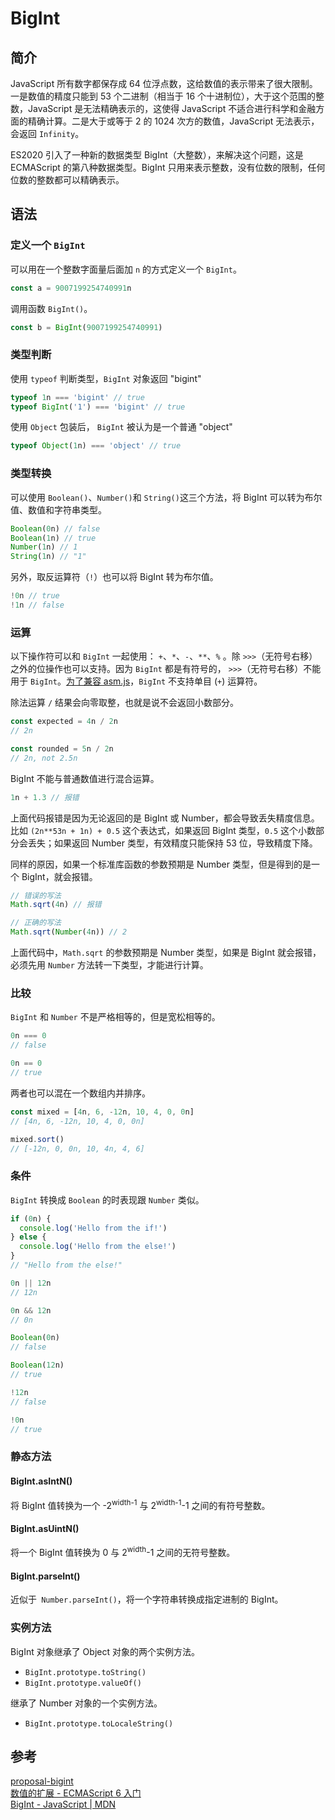 # BigInt

## 简介

JavaScript 所有数字都保存成 64 位浮点数，这给数值的表示带来了很大限制。一是数值的精度只能到 53 个二进制（相当于 16 个十进制位），大于这个范围的整数，JavaScript 是无法精确表示的，这使得 JavaScript 不适合进行科学和金融方面的精确计算。二是大于或等于 2 的 1024 次方的数值，JavaScript 无法表示，会返回 `Infinity`。

ES2020 引入了一种新的数据类型 BigInt（大整数），来解决这个问题，这是 ECMAScript 的第八种数据类型。BigInt 只用来表示整数，没有位数的限制，任何位数的整数都可以精确表示。

## 语法

### 定义一个 `BigInt`

可以用在一个整数字面量后面加 `n` 的方式定义一个 `BigInt`。

```javascript
const a = 9007199254740991n
```

调用函数 `BigInt()`。

```javascript
const b = BigInt(9007199254740991)
```

### 类型判断

使用 `typeof` 判断类型，`BigInt` 对象返回 "bigint"

```javascript
typeof 1n === 'bigint' // true
typeof BigInt('1') === 'bigint' // true
```

使用 `Object` 包装后， `BigInt` 被认为是一个普通 "object"

```javascript
typeof Object(1n) === 'object' // true
```

### 类型转换

可以使用 `Boolean()`、`Number()`和 `String()`这三个方法，将 BigInt 可以转为布尔值、数值和字符串类型。

```javascript
Boolean(0n) // false
Boolean(1n) // true
Number(1n) // 1
String(1n) // "1"
```

另外，取反运算符（`!`）也可以将 BigInt 转为布尔值。

```javascript
!0n // true
!1n // false
```

### 运算

以下操作符可以和 `BigInt` 一起使用： `+`、`*`、`-`、`**`、`%` 。除 `>>>`（无符号右移）之外的位操作也可以支持。因为 `BigInt` 都是有符号的， `>>>`（无符号右移）不能用于 `BigInt`。[为了兼容 asm.js](https://github.com/tc39/proposal-bigint/blob/master/ADVANCED.md#dont-break-asmjs)，`BigInt` 不支持单目 (`+`) 运算符。

除法运算 `/` 结果会向零取整，也就是说不会返回小数部分。

```javascript
const expected = 4n / 2n
// 2n

const rounded = 5n / 2n
// 2n, not 2.5n
```

BigInt 不能与普通数值进行混合运算。

```javascript
1n + 1.3 // 报错
```

上面代码报错是因为无论返回的是 BigInt 或 Number，都会导致丢失精度信息。比如 `(2n**53n + 1n) + 0.5` 这个表达式，如果返回 BigInt 类型，`0.5` 这个小数部分会丢失；如果返回 Number 类型，有效精度只能保持 53 位，导致精度下降。

同样的原因，如果一个标准库函数的参数预期是 Number 类型，但是得到的是一个 BigInt，就会报错。

```javascript
// 错误的写法
Math.sqrt(4n) // 报错

// 正确的写法
Math.sqrt(Number(4n)) // 2
```

上面代码中，`Math.sqrt` 的参数预期是 Number 类型，如果是 BigInt 就会报错，必须先用 `Number` 方法转一下类型，才能进行计算。

### 比较

`BigInt` 和 `Number` 不是严格相等的，但是宽松相等的。

```javascript
0n === 0
// false

0n == 0
// true
```

两者也可以混在一个数组内并排序。

```javascript
const mixed = [4n, 6, -12n, 10, 4, 0, 0n]
// [4n, 6, -12n, 10, 4, 0, 0n]

mixed.sort()
// [-12n, 0, 0n, 10, 4n, 4, 6]
```

### 条件

`BigInt` 转换成 `Boolean` 的时表现跟 `Number` 类似。

```javascript
if (0n) {
  console.log('Hello from the if!')
} else {
  console.log('Hello from the else!')
}
// "Hello from the else!"

0n || 12n
// 12n

0n && 12n
// 0n

Boolean(0n)
// false

Boolean(12n)
// true

!12n
// false

!0n
// true
```

### 静态方法

#### BigInt.asIntN()

将 BigInt 值转换为一个 -2<sup>width-1</sup> 与 2<sup>width-1</sup>-1 之间的有符号整数。

#### BigInt.asUintN()

将一个 BigInt 值转换为 0 与 2<sup>width</sup>-1 之间的无符号整数。

#### BigInt.parseInt()

近似于` Number.parseInt()`，将一个字符串转换成指定进制的 BigInt。

### 实例方法

BigInt 对象继承了 Object 对象的两个实例方法。

- `BigInt.prototype.toString()`
- `BigInt.prototype.valueOf()`

继承了 Number 对象的一个实例方法。

- `BigInt.prototype.toLocaleString()`

## 参考

[proposal-bigint](https://github.com/tc39/proposal-bigint)  
[数值的扩展 - ECMAScript 6 入门](https://es6.ruanyifeng.com/?search=bigint&x=0&y=0#docs/number#BigInt-%E6%95%B0%E6%8D%AE%E7%B1%BB%E5%9E%8B)  
[BigInt - JavaScript | MDN](https://developer.mozilla.org/zh-CN/docs/Web/JavaScript/Reference/Global_Objects/BigInt)
